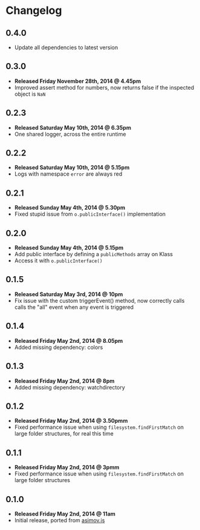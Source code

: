 # Changelog

## 0.4.0

  - Update all dependencies to latest version

## 0.3.0

  - **Released Friday November 28th, 2014 @ 4.45pm**
  - Improved assert method for numbers, now returns false if the inspected object is ```NaN```

## 0.2.3

  - **Released Saturday May 10th, 2014 @ 6.35pm**
  - One shared logger, across the entire runtime

## 0.2.2

  - **Released Saturday May 10th, 2014 @ 5.15pm**
  - Logs with namespace ```error``` are always red

## 0.2.1

  - **Released Sunday May 4th, 2014 @ 5.30pm**
  - Fixed stupid issue from ```o.publicInterface()``` implementation

## 0.2.0

  - **Released Sunday May 4th, 2014 @ 5.15pm**
  - Add public interface by defining a ```publicMethods``` array on Klass
  - Access it with ```o.publicInterface()```

## 0.1.5

  - **Released Saturday May 3rd, 2014 @ 10pm**
  - Fix issue with the custom triggerEvent() method, now correctly calls calls the "all" event when any event is triggered

## 0.1.4

  - **Released Friday May 2nd, 2014 @ 8.05pm**
  - Added missing dependency: colors

## 0.1.3

  - **Released Friday May 2nd, 2014 @ 8pm**
  - Added missing dependency: watchdirectory

## 0.1.2

  - **Released Friday May 2nd, 2014 @ 3.50pmm**
  - Fixed performance issue when using ```filesystem.findFirstMatch``` on large folder structures, for real this time

## 0.1.1

  - **Released Friday May 2nd, 2014 @ 3pmm**
  - Fixed performance issue when using ```filesystem.findFirstMatch``` on large folder structures

## 0.1.0

  - **Released Friday May 2nd, 2014 @ 11am**
  - Initial release, ported from [asimov.js](https://github.com/adamrenklint/asimov.js)
